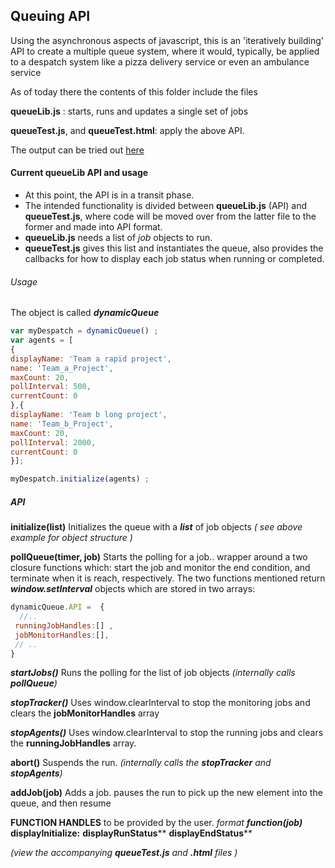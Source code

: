 ## Queuing API
Using the asynchronous aspects of javascript, this is an 'iteratively building' API to create a multiple queue system, where it would, typically, be applied to a despatch system like a pizza delivery service or even an ambulance service

As of today there the contents of this folder include the  files

**queueLib.js** : starts, runs and updates a single set of jobs

**queueTest.js**, and **queueTest.html**: apply the above API.

The output can be tried out   [here](http://www.use-my-software.com/myapp/newJS/queueTest.html)

#### Current queueLib API and usage
* At this point, the API is in a transit phase. 
* The intended functionality is divided between **queueLib.js** (API) and **queueTest.js**, where code will be moved over from the latter file to the former and made into API format. 
* **queueLib.js** needs a list of *job* objects to run.  
* **queueTest.js** gives this list and instantiates the queue, also provides the callbacks for how to display each job status when running or completed.

###### Usage 
  The object is called ***dynamicQueue*** 
  ~~~~ Javascript 
  var myDespatch = dynamicQueue() ;
  var agents = [
  {
 displayName: 'Team a rapid project',
 name: 'Team_a_Project',
 maxCount: 20,
 pollInterval: 500,  
 currentCount: 0 
},{
  displayName: 'Team b long project',
 name: 'Team_b_Project',
 maxCount: 20,
 pollInterval: 2000,
 currentCount: 0 
}];

myDespatch.initialize(agents) ;
  ~~~~

##### API  
**initialize(list)** 
Initializes the queue with a _**list**_ of job objects *( see above example for object structure )*

**pollQueue(timer, job)** 
Starts the polling for a job.. wrapper around a two closure functions which:  start the job and monitor the end condition,  and terminate when it is reach, respectively.
The two functions mentioned return _**window.setInterval**_ objects which are stored in two arrays: 
~~~~ Javascript 
dynamicQueue.API =  { 
  //..
 runningJobHandles:[] ,
 jobMonitorHandles:[],
 // ..
}
 ~~~~
***startJobs()*** 
Runs the polling for the list of job objects *(internally calls **pollQueue**)*

***stopTracker()*** 
Uses window.clearInterval to stop the monitoring jobs and clears the **jobMonitorHandles** array

***stopAgents()*** 
Uses window.clearInterval to stop the running jobs and clears the **runningJobHandles** array.

**abort()** 
Suspends the run. *(internally calls the **stopTracker** and **stopAgents**)*

**addJob(job)** 
Adds a job. pauses the run to pick up the new element into the queue, and then resume

**FUNCTION HANDLES**  to be provided by the user. _format **function(job)**_
**displayInitialize:** 
**displayRunStatus****
**displayEndStatus****

  *(view the accompanying **queueTest.js** and **.html** files )*
